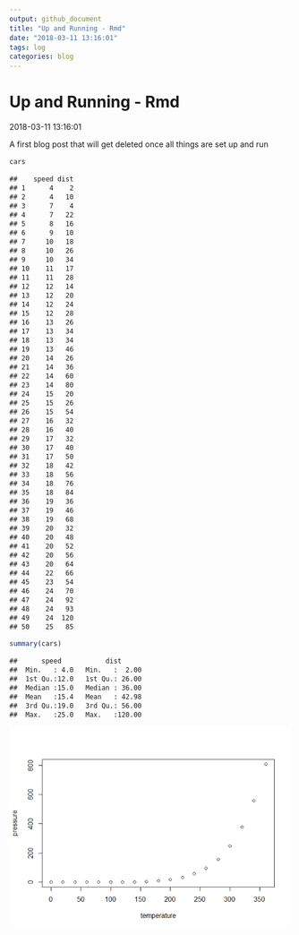 ```yaml
---
output: github_document
title: "Up and Running - Rmd"
date: "2018-03-11 13:16:01"
tags: log
categories: blog
---
```

Up and Running - Rmd
================
2018-03-11 13:16:01

A first blog post that will get deleted once all things are set up and
run

``` r
cars
```

    ##    speed dist
    ## 1      4    2
    ## 2      4   10
    ## 3      7    4
    ## 4      7   22
    ## 5      8   16
    ## 6      9   10
    ## 7     10   18
    ## 8     10   26
    ## 9     10   34
    ## 10    11   17
    ## 11    11   28
    ## 12    12   14
    ## 13    12   20
    ## 14    12   24
    ## 15    12   28
    ## 16    13   26
    ## 17    13   34
    ## 18    13   34
    ## 19    13   46
    ## 20    14   26
    ## 21    14   36
    ## 22    14   60
    ## 23    14   80
    ## 24    15   20
    ## 25    15   26
    ## 26    15   54
    ## 27    16   32
    ## 28    16   40
    ## 29    17   32
    ## 30    17   40
    ## 31    17   50
    ## 32    18   42
    ## 33    18   56
    ## 34    18   76
    ## 35    18   84
    ## 36    19   36
    ## 37    19   46
    ## 38    19   68
    ## 39    20   32
    ## 40    20   48
    ## 41    20   52
    ## 42    20   56
    ## 43    20   64
    ## 44    22   66
    ## 45    23   54
    ## 46    24   70
    ## 47    24   92
    ## 48    24   93
    ## 49    24  120
    ## 50    25   85

``` r
summary(cars)
```

    ##      speed           dist       
    ##  Min.   : 4.0   Min.   :  2.00  
    ##  1st Qu.:12.0   1st Qu.: 26.00  
    ##  Median :15.0   Median : 36.00  
    ##  Mean   :15.4   Mean   : 42.98  
    ##  3rd Qu.:19.0   3rd Qu.: 56.00  
    ##  Max.   :25.0   Max.   :120.00

![](2018-03-11-up-and-running-rmd_files/figure-gfm/pressure-1.png)<!-- -->
